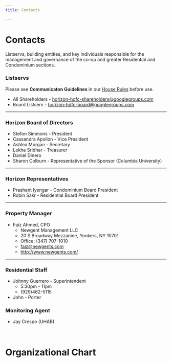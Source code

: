 ```yaml
---
title: Contacts

---
```


# Contacts
Listservs, building entities, and key individuals responsible for the management and governance of the co-op and greater Residential and Condominium sections.
<br>

### Listservs
Please see **Communicaton Guidelines** in our [House Rules](https://drive.google.com/file/d/1EcVHmae6PnkT__AfhVg5UCbKLwnojK-S/view) before use.
- All Shareholders - [horizon-hdfc-shareholders@googlegroups.com](mailto:horizon-hdfc-shareholders@googlegroups.com)
- Board Listserv - [horizon-hdfc-board@googlegroups.com](mailto:horizon-hdfc-board@googlegroups.com)
<hr class="d-block d-lg-none"/>

### Horizon Board of Directors
- Stefon Simmons - President
- Cassandra Apollon - Vice President
- Ashlea Morgan - Secretary
- Lekha Sridhar - Treasurer
- Daniel Dinero
- Sharon Colburn - Representative of the Sponsor (Columbia University)



<hr class="d-block d-lg-none"/>

### Horizon Representatives
- Prashant Iyengar - Condominium Board President
- Robin Sakr - Residential Board President

<hr class="d-block d-lg-none"/>

### Property Manager
- Faiz Ahmed, CPO
    - Newgent Management LLC
    - 20 S Broadway Mezzanine, Yonkers, NY 10701
    - Office: (347) 707-1010
    - faiz@newgents.com
    - http://www.newgents.com/

<hr class="d-block d-lg-none"/>

### Residential Staff
- Johnny Guerrero - Superintendent
    - 5:30pm - 11pm
    - (929)462-5115
- John - Porter

### Monitoring Agent
- Jay Crespo (UHAB)

<br>


# Organizational Chart
